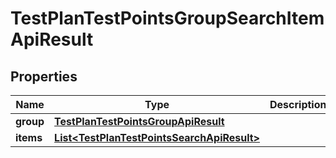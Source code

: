 

# TestPlanTestPointsGroupSearchItemApiResult


## Properties

| Name | Type | Description | Notes |
|------------ | ------------- | ------------- | -------------|
|**group** | [**TestPlanTestPointsGroupApiResult**](TestPlanTestPointsGroupApiResult.md) |  |  |
|**items** | [**List&lt;TestPlanTestPointsSearchApiResult&gt;**](TestPlanTestPointsSearchApiResult.md) |  |  |



